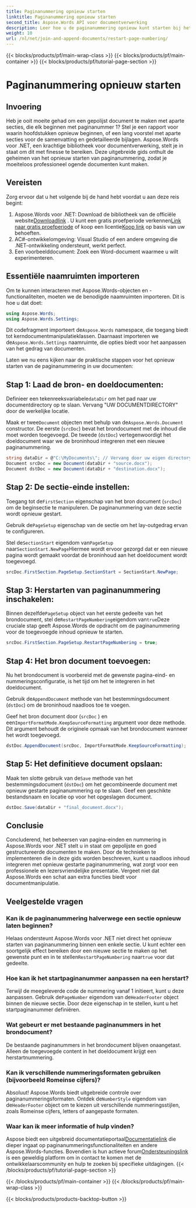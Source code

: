 ```yaml
---
title: Paginanummering opnieuw starten
linktitle: Paginanummering opnieuw starten
second_title: Aspose.Words API voor documentverwerking
description: Leer hoe u de paginanummering opnieuw kunt starten bij het samenvoegen en toevoegen van Word-documenten met Aspose.Words voor .NET.
weight: 10
url: /nl/net/join-and-append-documents/restart-page-numbering/
---
```


{{< blocks/products/pf/main-wrap-class >}}
{{< blocks/products/pf/main-container >}}
{{< blocks/products/pf/tutorial-page-section >}}

# Paginanummering opnieuw starten

## Invoering

Heb je ooit moeite gehad om een gepolijst document te maken met aparte secties, die elk beginnen met paginanummer 1? Stel je een rapport voor waarin hoofdstukken opnieuw beginnen, of een lang voorstel met aparte secties voor de samenvatting en gedetailleerde bijlagen. Aspose.Words voor .NET, een krachtige bibliotheek voor documentverwerking, stelt je in staat om dit met finesse te bereiken. Deze uitgebreide gids onthult de geheimen van het opnieuw starten van paginanummering, zodat je moeiteloos professioneel ogende documenten kunt maken.

## Vereisten

Zorg ervoor dat u het volgende bij de hand hebt voordat u aan deze reis begint:

1.  Aspose.Words voor .NET: Download de bibliotheek van de officiële website[Downloadlink](https://releases.aspose.com/words/net/) . U kunt een gratis proefperiode verkennen[Link naar gratis proefperiode](https://releases.aspose.com/) of koop een licentie[Koop link](https://purchase.aspose.com/buy) op basis van uw behoeften.
2. AC#-ontwikkelomgeving: Visual Studio of een andere omgeving die .NET-ontwikkeling ondersteunt, werkt perfect.
3. Een voorbeelddocument: Zoek een Word-document waarmee u wilt experimenteren.

## Essentiële naamruimten importeren

Om te kunnen interacteren met Aspose.Words-objecten en -functionaliteiten, moeten we de benodigde naamruimten importeren. Dit is hoe u dat doet:

```csharp
using Aspose.Words;
using Aspose.Words.Settings;
```

 Dit codefragment importeert de`Aspose.Words` namespace, die toegang biedt tot kerndocumentmanipulatieklassen. Daarnaast importeren we de`Aspose.Words.Settings` naamruimte, die opties biedt voor het aanpassen van het gedrag van documenten.


Laten we nu eens kijken naar de praktische stappen voor het opnieuw starten van de paginanummering in uw documenten:

## Stap 1: Laad de bron- en doeldocumenten:

Definieer een tekenreeksvariabele`dataDir` om het pad naar uw documentdirectory op te slaan. Vervang "UW DOCUMENTDIRECTORY" door de werkelijke locatie.

 Maak er twee`Document` objecten met behulp van de`Aspose.Words.Document` constructor. De eerste (`srcDoc`) bevat het brondocument met de inhoud die moet worden toegevoegd. De tweede (`dstDoc`) vertegenwoordigt het doeldocument waar we de broninhoud integreren met een nieuwe paginanummering.

```csharp
string dataDir = @"C:\MyDocuments\"; // Vervang door uw eigen directory
Document srcDoc = new Document(dataDir + "source.docx");
Document dstDoc = new Document(dataDir + "destination.docx");
```

## Stap 2: De sectie-einde instellen:

 Toegang tot de`FirstSection` eigenschap van het bron document (`srcDoc`) om de beginsectie te manipuleren. De paginanummering van deze sectie wordt opnieuw gestart.

 Gebruik de`PageSetup` eigenschap van de sectie om het lay-outgedrag ervan te configureren.

 Stel de`SectionStart` eigendom van`PageSetup` naar`SectionStart.NewPage`Hiermee wordt ervoor gezorgd dat er een nieuwe pagina wordt gemaakt voordat de broninhoud aan het doeldocument wordt toegevoegd.

```csharp
srcDoc.FirstSection.PageSetup.SectionStart = SectionStart.NewPage;
```

## Stap 3: Herstarten van paginanummering inschakelen:

 Binnen dezelfde`PageSetup` object van het eerste gedeelte van het brondocument, stel de`RestartPageNumbering`eigendom van`true`Deze cruciale stap geeft Aspose.Words de opdracht om de paginanummering voor de toegevoegde inhoud opnieuw te starten.

```csharp
srcDoc.FirstSection.PageSetup.RestartPageNumbering = true;
```

## Stap 4: Het bron document toevoegen:

Nu het brondocument is voorbereid met de gewenste pagina-eind- en nummeringsconfiguratie, is het tijd om het te integreren in het doeldocument.

 Gebruik de`AppendDocument` methode van het bestemmingsdocument (`dstDoc`) om de broninhoud naadloos toe te voegen.

Geef het bron document door (`srcDoc` ) en een`ImportFormatMode.KeepSourceFormatting` argument voor deze methode. Dit argument behoudt de originele opmaak van het brondocument wanneer het wordt toegevoegd.

```csharp
dstDoc.AppendDocument(srcDoc, ImportFormatMode.KeepSourceFormatting);
```

## Stap 5: Het definitieve document opslaan:

 Maak ten slotte gebruik van de`Save` methode van het bestemmingsdocument (`dstDoc`) om het gecombineerde document met opnieuw gestarte paginanummering op te slaan. Geef een geschikte bestandsnaam en locatie op voor het opgeslagen document.

```csharp
dstDoc.Save(dataDir + "final_document.docx");
```

## Conclusie

Concluderend, het beheersen van pagina-einden en nummering in Aspose.Words voor .NET stelt u in staat om gepolijste en goed gestructureerde documenten te maken. Door de technieken te implementeren die in deze gids worden beschreven, kunt u naadloos inhoud integreren met opnieuw gestarte paginanummering, wat zorgt voor een professionele en lezersvriendelijke presentatie. Vergeet niet dat Aspose.Words een schat aan extra functies biedt voor documentmanipulatie.

## Veelgestelde vragen

### Kan ik de paginanummering halverwege een sectie opnieuw laten beginnen?

 Helaas ondersteunt Aspose.Words voor .NET niet direct het opnieuw starten van paginanummering binnen een enkele sectie. U kunt echter een soortgelijk effect bereiken door een nieuwe sectie te maken op het gewenste punt en in te stellen`RestartPageNumbering` naar`true` voor dat gedeelte.

### Hoe kan ik het startpaginanummer aanpassen na een herstart?

 Terwijl de meegeleverde code de nummering vanaf 1 initieert, kunt u deze aanpassen. Gebruik de`PageNumber` eigendom van de`HeaderFooter` object binnen de nieuwe sectie. Door deze eigenschap in te stellen, kunt u het startpaginanummer definiëren.

### Wat gebeurt er met bestaande paginanummers in het brondocument?

De bestaande paginanummers in het brondocument blijven onaangetast. Alleen de toegevoegde content in het doeldocument krijgt een herstartnummering.

### Kan ik verschillende nummeringsformaten gebruiken (bijvoorbeeld Romeinse cijfers)?

 Absoluut! Aspose.Words biedt uitgebreide controle over paginanummeringsformaten. Ontdek de`NumberStyle` eigendom van de`HeaderFooter` object om te kiezen uit verschillende nummeringsstijlen, zoals Romeinse cijfers, letters of aangepaste formaten.

### Waar kan ik meer informatie of hulp vinden?

 Aspose biedt een uitgebreid documentatieportaal[Documentatielink](https://reference.aspose.com/words/net/) die dieper ingaat op paginanummeringsfunctionaliteiten en andere Aspose.Words-functies. Bovendien is hun actieve forum[Ondersteuningslink](https://forum.aspose.com/c/words/8) is een geweldig platform om in contact te komen met de ontwikkelaarscommunity en hulp te zoeken bij specifieke uitdagingen.
{{< /blocks/products/pf/tutorial-page-section >}}

{{< /blocks/products/pf/main-container >}}
{{< /blocks/products/pf/main-wrap-class >}}

{{< blocks/products/products-backtop-button >}}
